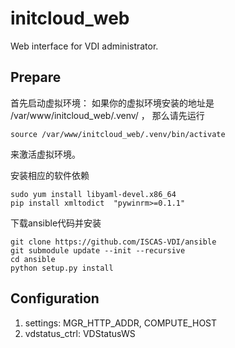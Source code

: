 # initcloud_web
Web interface for VDI administrator.

## Prepare
首先启动虚拟环境：
如果你的虚拟环境安装的地址是  /var/www/initcloud_web/.venv/ ， 那么请先运行 
```shell
source /var/www/initcloud_web/.venv/bin/activate
```
来激活虚拟环境。

安装相应的软件依赖
```shell
sudo yum install libyaml-devel.x86_64
pip install xmltodict  "pywinrm>=0.1.1"
```

下载ansible代码并安装
```shell
git clone https://github.com/ISCAS-VDI/ansible
git submodule update --init --recursive
cd ansible 
python setup.py install
```

## Configuration
1. settings: MGR_HTTP_ADDR, COMPUTE_HOST
2. vdstatus_ctrl: VDStatusWS

